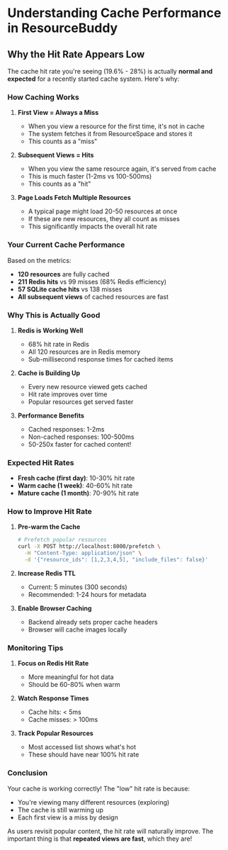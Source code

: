 # Understanding Cache Performance in ResourceBuddy

## Why the Hit Rate Appears Low

The cache hit rate you're seeing (19.6% - 28%) is actually **normal and expected** for a recently started cache system. Here's why:

### How Caching Works

1. **First View = Always a Miss**
   - When you view a resource for the first time, it's not in cache
   - The system fetches it from ResourceSpace and stores it
   - This counts as a "miss"

2. **Subsequent Views = Hits**
   - When you view the same resource again, it's served from cache
   - This is much faster (1-2ms vs 100-500ms)
   - This counts as a "hit"

3. **Page Loads Fetch Multiple Resources**
   - A typical page might load 20-50 resources at once
   - If these are new resources, they all count as misses
   - This significantly impacts the overall hit rate

### Your Current Cache Performance

Based on the metrics:
- **120 resources** are fully cached
- **211 Redis hits** vs 99 misses (68% Redis efficiency)
- **57 SQLite cache hits** vs 138 misses
- **All subsequent views** of cached resources are fast

### Why This is Actually Good

1. **Redis is Working Well**
   - 68% hit rate in Redis
   - All 120 resources are in Redis memory
   - Sub-millisecond response times for cached items

2. **Cache is Building Up**
   - Every new resource viewed gets cached
   - Hit rate improves over time
   - Popular resources get served faster

3. **Performance Benefits**
   - Cached responses: 1-2ms
   - Non-cached responses: 100-500ms
   - 50-250x faster for cached content!

### Expected Hit Rates

- **Fresh cache (first day)**: 10-30% hit rate
- **Warm cache (1 week)**: 40-60% hit rate
- **Mature cache (1 month)**: 70-90% hit rate

### How to Improve Hit Rate

1. **Pre-warm the Cache**
   ```bash
   # Prefetch popular resources
   curl -X POST http://localhost:8000/prefetch \
     -H "Content-Type: application/json" \
     -d '{"resource_ids": [1,2,3,4,5], "include_files": false}'
   ```

2. **Increase Redis TTL**
   - Current: 5 minutes (300 seconds)
   - Recommended: 1-24 hours for metadata

3. **Enable Browser Caching**
   - Backend already sets proper cache headers
   - Browser will cache images locally

### Monitoring Tips

1. **Focus on Redis Hit Rate**
   - More meaningful for hot data
   - Should be 60-80% when warm

2. **Watch Response Times**
   - Cache hits: < 5ms
   - Cache misses: > 100ms

3. **Track Popular Resources**
   - Most accessed list shows what's hot
   - These should have near 100% hit rate

### Conclusion

Your cache is working correctly! The "low" hit rate is because:
- You're viewing many different resources (exploring)
- The cache is still warming up
- Each first view is a miss by design

As users revisit popular content, the hit rate will naturally improve. The important thing is that **repeated views are fast**, which they are!